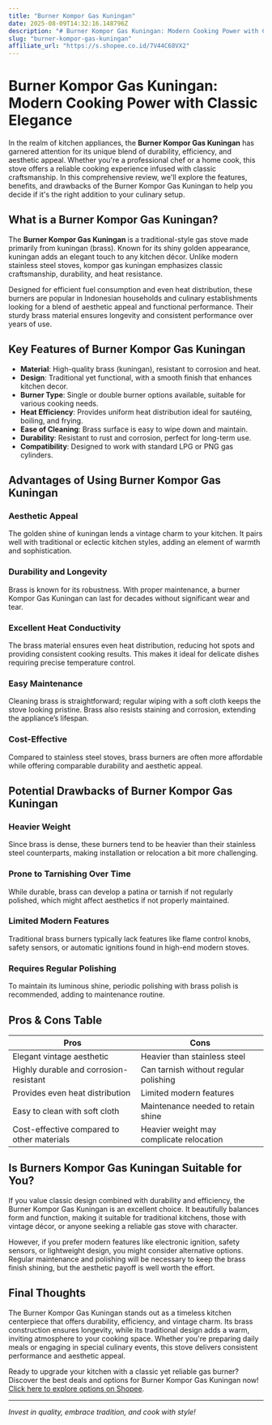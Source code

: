 ```yaml
---
title: "Burner Kompor Gas Kuningan"
date: 2025-08-09T14:32:16.148796Z
description: "# Burner Kompor Gas Kuningan: Modern Cooking Power with Classic Elegance..."
slug: "burner-kompor-gas-kuningan"
affiliate_url: "https://s.shopee.co.id/7V44C68VX2"
---
```

# Burner Kompor Gas Kuningan: Modern Cooking Power with Classic Elegance

In the realm of kitchen appliances, the **Burner Kompor Gas Kuningan** has garnered attention for its unique blend of durability, efficiency, and aesthetic appeal. Whether you're a professional chef or a home cook, this stove offers a reliable cooking experience infused with classic craftsmanship. In this comprehensive review, we'll explore the features, benefits, and drawbacks of the Burner Kompor Gas Kuningan to help you decide if it's the right addition to your culinary setup.

## What is a Burner Kompor Gas Kuningan?

The **Burner Kompor Gas Kuningan** is a traditional-style gas stove made primarily from kuningan (brass). Known for its shiny golden appearance, kuningan adds an elegant touch to any kitchen décor. Unlike modern stainless steel stoves, kompor gas kuningan emphasizes classic craftsmanship, durability, and heat resistance.

Designed for efficient fuel consumption and even heat distribution, these burners are popular in Indonesian households and culinary establishments looking for a blend of aesthetic appeal and functional performance. Their sturdy brass material ensures longevity and consistent performance over years of use.

## Key Features of Burner Kompor Gas Kuningan

- **Material**: High-quality brass (kuningan), resistant to corrosion and heat.
- **Design**: Traditional yet functional, with a smooth finish that enhances kitchen decor.
- **Burner Type**: Single or double burner options available, suitable for various cooking needs.
- **Heat Efficiency**: Provides uniform heat distribution ideal for sautéing, boiling, and frying.
- **Ease of Cleaning**: Brass surface is easy to wipe down and maintain.
- **Durability**: Resistant to rust and corrosion, perfect for long-term use.
- **Compatibility**: Designed to work with standard LPG or PNG gas cylinders.

## Advantages of Using Burner Kompor Gas Kuningan

### Aesthetic Appeal

The golden shine of kuningan lends a vintage charm to your kitchen. It pairs well with traditional or eclectic kitchen styles, adding an element of warmth and sophistication.

### Durability and Longevity

Brass is known for its robustness. With proper maintenance, a burner Kompor Gas Kuningan can last for decades without significant wear and tear.

### Excellent Heat Conductivity

The brass material ensures even heat distribution, reducing hot spots and providing consistent cooking results. This makes it ideal for delicate dishes requiring precise temperature control.

### Easy Maintenance

Cleaning brass is straightforward; regular wiping with a soft cloth keeps the stove looking pristine. Brass also resists staining and corrosion, extending the appliance’s lifespan.

### Cost-Effective

Compared to stainless steel stoves, brass burners are often more affordable while offering comparable durability and aesthetic appeal.

## Potential Drawbacks of Burner Kompor Gas Kuningan

### Heavier Weight

Since brass is dense, these burners tend to be heavier than their stainless steel counterparts, making installation or relocation a bit more challenging.

### Prone to Tarnishing Over Time

While durable, brass can develop a patina or tarnish if not regularly polished, which might affect aesthetics if not properly maintained.

### Limited Modern Features

Traditional brass burners typically lack features like flame control knobs, safety sensors, or automatic ignitions found in high-end modern stoves.

### Requires Regular Polishing

To maintain its luminous shine, periodic polishing with brass polish is recommended, adding to maintenance routine.

## Pros & Cons Table

| Pros                                         | Cons                                        |
|----------------------------------------------|---------------------------------------------|
| Elegant vintage aesthetic                 | Heavier than stainless steel                |
| Highly durable and corrosion-resistant   | Can tarnish without regular polishing     |
| Provides even heat distribution            | Limited modern features                   |
| Easy to clean with soft cloth               | Maintenance needed to retain shine        |
| Cost-effective compared to other materials | Heavier weight may complicate relocation|

## Is Burners Kompor Gas Kuningan Suitable for You?

If you value classic design combined with durability and efficiency, the Burner Kompor Gas Kuningan is an excellent choice. It beautifully balances form and function, making it suitable for traditional kitchens, those with vintage décor, or anyone seeking a reliable gas stove with character.

However, if you prefer modern features like electronic ignition, safety sensors, or lightweight design, you might consider alternative options. Regular maintenance and polishing will be necessary to keep the brass finish shining, but the aesthetic payoff is well worth the effort.

## Final Thoughts

The Burner Kompor Gas Kuningan stands out as a timeless kitchen centerpiece that offers durability, efficiency, and vintage charm. Its brass construction ensures longevity, while its traditional design adds a warm, inviting atmosphere to your cooking space. Whether you're preparing daily meals or engaging in special culinary events, this stove delivers consistent performance and aesthetic appeal.

Ready to upgrade your kitchen with a classic yet reliable gas burner? Discover the best deals and options for Burner Kompor Gas Kuningan now! [Click here to explore options on Shopee](https://s.shopee.co.id/7V44C68VX2).

---

*Invest in quality, embrace tradition, and cook with style!*